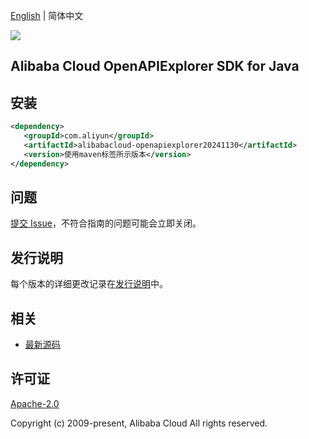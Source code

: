 [English](README.md) | 简体中文

![](https://aliyunsdk-pages.alicdn.com/icons/AlibabaCloud.svg)

## Alibaba Cloud OpenAPIExplorer SDK for Java

## 安装

```xml
<dependency>
   <groupId>com.aliyun</groupId>
   <artifactId>alibabacloud-openapiexplorer20241130</artifactId>
   <version>使用maven标签所示版本</version>
</dependency>
```

## 问题

[提交 Issue](https://github.com/aliyun/alibabacloud-java-async-sdk/issues/new)，不符合指南的问题可能会立即关闭。

## 发行说明

每个版本的详细更改记录在[发行说明](./ChangeLog.txt)中。

## 相关

- [最新源码](https://github.com/aliyun/alibabacloud-async-java-sdk/)

## 许可证

[Apache-2.0](http://www.apache.org/licenses/LICENSE-2.0)

Copyright (c) 2009-present, Alibaba Cloud All rights reserved.
